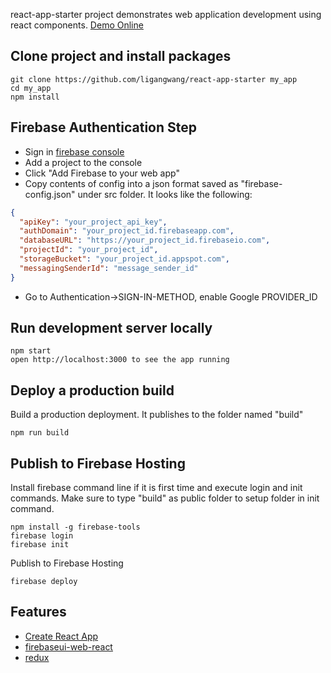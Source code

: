 react-app-starter project demonstrates web application development using react components. [Demo Online](https://react-web-app-starter.firebaseapp.com/)<br>

## Clone project and install packages
```console
git clone https://github.com/ligangwang/react-app-starter my_app
cd my_app
npm install
```

## Firebase Authentication Step
- Sign in [firebase console](https://console.firebase.google.com)
- Add a project to the console
- Click "Add Firebase to your web app"
- Copy contents of config into a json format saved as "firebase-config.json" under src folder. It looks like the following:
```json
{
  "apiKey": "your_project_api_key",
  "authDomain": "your_project_id.firebaseapp.com",
  "databaseURL": "https://your_project_id.firebaseio.com",
  "projectId": "your_project_id",
  "storageBucket": "your_project_id.appspot.com",
  "messagingSenderId": "message_sender_id"
}
```
- Go to Authentication->SIGN-IN-METHOD, enable Google PROVIDER_ID

## Run development server locally
```console
npm start
open http://localhost:3000 to see the app running
```
## Deploy a production build
Build a production deployment. It publishes to the folder named "build"
```console
npm run build
```
## Publish to Firebase Hosting
Install firebase command line if it is first time
and execute login and init commands. Make sure to type "build" as public folder to setup folder in init command.
```console
npm install -g firebase-tools
firebase login
firebase init
```
Publish to Firebase Hosting
```console
firebase deploy
```

## Features
- [Create React App](https://github.com/facebookincubator/create-react-app)
- [firebaseui-web-react](https://github.com/firebase/firebaseui-web-react)
- [redux](https://github.com/reactjs/redux/tree/master/docs)
